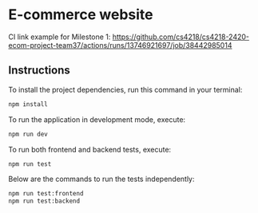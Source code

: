 # E-commerce website
CI link example for Milestone 1: https://github.com/cs4218/cs4218-2420-ecom-project-team37/actions/runs/13746921697/job/38442985014

## Instructions

To install the project dependencies, run this command in your terminal:

```bash
npm install
```

To run the application in development mode, execute:

```bash
npm run dev
```

To run both frontend and backend tests, execute:

```bash
npm run test
```

Below are the commands to run the tests independently:

```bash
npm run test:frontend
npm run test:backend
```